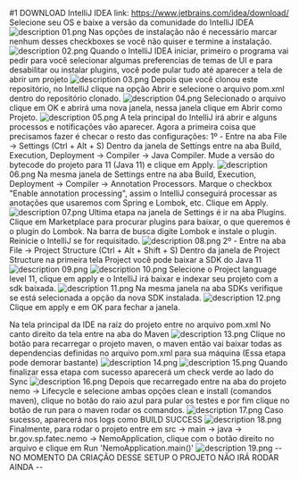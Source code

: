 #1 DOWNLOAD IntelliJ IDEA
link: https://www.jetbrains.com/idea/download/
Selecione seu OS e baixe a versão da comunidade do IntelliJ IDEA
![description](setup/img/01.png)
01.png
Nas opções de instalação não é necessário marcar nenhum desses checkboxes se você não quiser e termine a instalação.
![description](setup/img/02.png)
02.png
Quando o IntelliJ IDEA iniciar, primeiro o programa vai pedir para você selecionar algumas preferencias de temas de UI e para desabilitar ou instalar plugins, você pode pular tudo até aparecer a tela de abrir um projeto
![description](setup/img/03.png)
03.png
Depois que você clonou este repositório, no IntelliJ clique na opção Abrir e selecione o arquivo pom.xml dentro do repositório clonado.
![description](setup/img/04.png)
04.png
Selecionado o arquivo clique em OK e abrirá uma nova janela, nessa janela clique em Abrir como Projeto.
![description](setup/img/05.png)
05.png
A tela principal do IntelliJ irá abrir e alguns processos e notificações vão aparecer. Agora a primeira coisa que precisamos fazer é checar o resto das configurações:
1º - Entre na aba File -> Settings (Ctrl + Alt + S)
Dentro da janela de Settings entre na aba Build, Execution, Deployment -> Compiler -> Java Compiler. Mude a versão do bytecode do projeto para 11 (Java 11) e clique em Apply.
![description](setup/img/06.png)
06.png
Na mesma janela de Settings entre na aba Build, Execution, Deployment -> Compiler -> Annotation Processors. Marque o checkbox "Enable annotation processing", assim o IntelliJ conseguirá processar as anotações que usaremos com Spring e Lombok, etc. Clique em Apply.
![description](setup/img/07.png)
07.png
Ultima etapa na janela de Settings é ir na aba Plugins. Clique em Marketplace para procurar plugins para baixar, o que queremos é o plugin do Lombok. Na barra de busca digite Lombok e instale o plugin. Reinicie o IntelliJ se for requisitado.
![description](setup/img/08.png)
08.png
2º - Entre na aba File -> Project Structure (Ctrl + Alt + Shift + S)
Dentro da janela de Project Structure na primeira tela Project você pode baixar a SDK do Java 11
![description](setup/img/09.png)
09.png
![description](setup/img/10.png)
10.png
Selecione o Project language level 11, clique em apply e o IntelliJ irá baixar e indexar seu projeto com a sdk baixada.
![description](setup/img/11.png)
11.png
Na mesma janela na aba SDKs verifique se está selecionada a opção da nova SDK instalada.
![description](setup/img/12.png)
12.png
Clique em apply e em OK para fechar a janela.

Na tela principal da IDE na raíz do projeto entre no arquivo pom.xml
No canto direito da tela entre na aba do Maven
![description](setup/img/13.png)
13.png
Clique no botão para recarregar o projeto maven, o maven então vai baixar todas as dependencias definidas no arquivo pom.xml para sua máquina (Essa etapa pode demorar bastante)
![description](setup/img/14.png)
14.png
![description](setup/img/15.png)
15.png
Quando finalizar essa etapa com sucesso aparecerá um check verde ao lado do Sync
![description](setup/img/16.png)
16.png
Depois que recarregado entre na aba do projeto nemo -> Lifecycle e selecione ambas opções clean e install (comandos maven), clique no botão do raio azul para pular os testes e por fim clique no botão de run para o maven rodar os comandos.
![description](setup/img/17.png)
17.png
Caso sucesso, aparecerá nos logs como BUILD SUCCESS
![description](setup/img/18.png)
18.png
Finalmente, para rodar o projeto entre em src -> main -> java -> br.gov.sp.fatec.nemo -> NemoApplication, clique com o botão direito no arquivo e clique em Run 'NemoApplication.main()'
![description](setup/img/19.png)
19.png
-- NO MOMENTO DA CRIAÇÃO DESSE SETUP O PROJETO NÃO IRÁ RODAR AINDA --